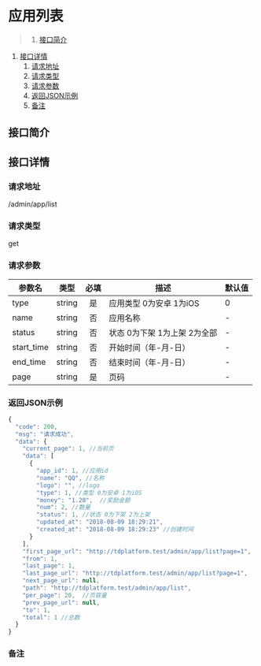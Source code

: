 # 应用列表

>1. [接口简介](#接口简介 "接口简介")
1. [接口详情](#接口详情 "接口详情")
	1. [请求地址](#请求地址 "请求地址")
	1. [请求类型](#请求类型 "请求类型")
	1. [请求参数](#请求参数 "请求参数")
	1. [返回JSON示例](#返回JSON示例 "返回JSON示例")
	1. [备注](#备注 "备注")



## 接口简介


## 接口详情 

### 请求地址
/admin/app/list

### 请求类型
get

### 请求参数
| 参数名 | 类型 | 必填 | 描述 | 默认值 |
| --- | :---: | :---: | --- | --- |
| type | string | 是 | 应用类型 0为安卓 1为iOS | 0 |
| name | string | 否 | 应用名称 | - |
| status | string | 否 | 状态 0为下架 1为上架 2为全部 | - |
| start_time | string | 否 | 开始时间（年-月-日） | - |
| end_time | string | 否 | 结束时间（年-月-日） | - |
| page | string | 是 | 页码 | - |


### 返回JSON示例
```javascript
{
  "code": 200,
  "msg": "请求成功",
  "data": {
    "current_page": 1, //当前页
    "data": [
      {
        "app_id": 1, //应用id
        "name": "QQ", //名称
        "logo": "", //logo
        "type": 1, //类型 0为安卓 1为iOS
        "money": "1.20",  //奖励金额
        "num": 2, //数量
        "status": 1, //状态 0为下架 2为上架
        "updated_at": "2018-08-09 18:29:21",
        "created_at": "2018-08-09 18:29:23" //创建时间
      }
    ],
    "first_page_url": "http://tdplatform.test/admin/app/list?page=1",
    "from": 1,
    "last_page": 1,
    "last_page_url": "http://tdplatform.test/admin/app/list?page=1",
    "next_page_url": null,
    "path": "http://tdplatform.test/admin/app/list",
    "per_page": 20,  //页容量
    "prev_page_url": null,
    "to": 1,
    "total": 1 //总数
  }
}
```

### 备注